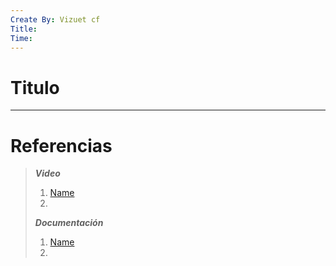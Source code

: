 ```yaml
---
Create By: Vizuet cf
Title: 
Time:
---
```

# Titulo

---
# Referencias

> ***Video***
> 
> 1. [Name]()
> 2. 
> 
> ***Documentación***
> 
> 1. [Name]()
> 2. 